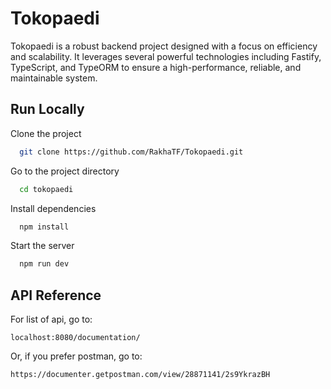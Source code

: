 
# Tokopaedi

Tokopaedi is a robust backend project designed with a focus on efficiency and scalability. It leverages several powerful technologies including Fastify, TypeScript, and TypeORM to ensure a high-performance, reliable, and maintainable system.


## Run Locally

Clone the project

```bash
  git clone https://github.com/RakhaTF/Tokopaedi.git
```

Go to the project directory

```bash
  cd tokopaedi
```

Install dependencies

```bash
  npm install
```

Start the server

```bash
  npm run dev
```


## API Reference

For list of api, go to:
```
localhost:8080/documentation/
```
Or, if you prefer postman, go to:
```
https://documenter.getpostman.com/view/28871141/2s9YkrazBH
```


